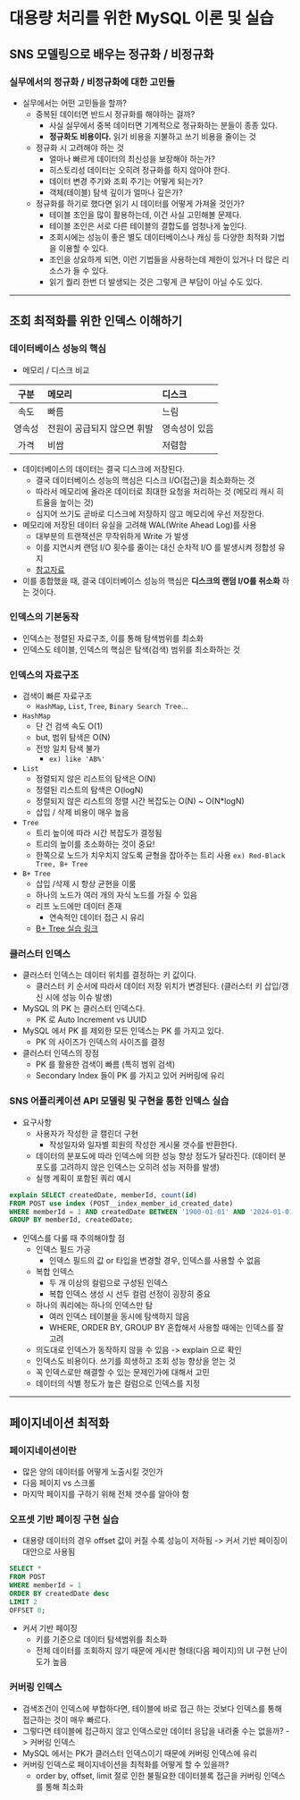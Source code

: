 # 대용량 처리를 위한 MySQL 이론 및 실습

## SNS 모델링으로 배우는 정규화 / 비정규화

### 실무에서의 정규화 / 비정규화에 대한 고민들
- 실무에서는 어떤 고민들을 할까?
  - 중복된 데이터면 반드시 정규화를 해야하는 걸까?
    - 사실 실무에서 중복 데이터면 기계적으로 정규화하는 분들이 종종 있다.
    - <b>정규화도 비용이다.</b> 읽기 비용을 지불하고 쓰기 비용을 줄이는 것
  - 정규화 시 고려해야 하는 것
    - 얼마나 빠르게 데이터의 최신성을 보장해야 하는가?
    - 히스토리성 데이터는 오히려 정규화를 하지 않아야 한다.
    - 데이터 변경 주기와 조회 주기는 어떻게 되는가?
    - 객체(테이블) 탐색 깊이가 얼마나 깊은가?
  - 정규화를 하기로 했다면 읽기 시 데이터를 어떻게 가져올 것인가?
    - 테이블 조인을 많이 활용하는데, 이건 사실 고민해볼 문제다.
    - 테이블 조인은 서로 다른 테이블의 결합도를 엄청나게 높인다.
    - 조회시에는 성능이 좋은 별도 데이터베이스나 캐싱 등 다양한 최적화 기법을 이용할 수 있다.
    - 조인을 상요하게 되면, 이런 기법들을 사용하는데 제한이 있거나 더 많은 리소스가 들 수 있다.
    - 읽기 퀄리 한번 더 발생되는 것은 그렇게 큰 부담이 아닐 수도 있다.

<hr>

## 조회 최적화를 위한 인덱스 이해하기

### 데이터베이스 성능의 핵심
- 메모리 / 디스크 비교

|  구분   | 메모리              | 디스크      |
|:-----:|:-----------------|:---------|
|  속도   | 빠름               | 느림       |
|  영속성  | 전원이 공급되지 않으면 휘발  | 영속성이 있음  |
|  가격   | 비쌈               | 저렴함      |

- 데이터베이스의 데이터는 결국 디스크에 저장된다.
  - 결국 데이터베이스 성능의 핵심은 디스크 I/O(접근)을 최소화하는 것
  - 따라서 메모리에 올라온 데이터로 최대한 요청을 처리하는 것 (메모리 캐시 히트율을 높이는 것)
  - 심지어 쓰기도 곧바로 디스크에 저장하지 않고 메모리에 우선 저장한다.
- 메모리에 저장된 데이터 유실을 고려해 WAL(Write Ahead Log)를 사용
  - 대부분의 트랜잭션은 무작위하게 Write 가 발생
  - 이를 지연시켜 랜덤 I/O 횟수를 줄이는 대신 순차적 I/O 를 발생시켜 정합성 유지
  - [참고자료](https://colin-scott.github.io/personal_website/research/interactive_latency.html)
- 이를 종합했을 때, 결국 데이터베이스 성능의 핵심은 <b>디스크의 랜덤 I/O를 취소화</b> 하는 것이다.

### 인덱스의 기본동작
- 인덱스는 정렬된 자료구조, 이를 통해 탐색범위를 최소화
- 인덱스도 테이블, 인덱스의 핵심은 탐색(검색) 범위를 최소화하는 것

### 인덱스의 자료구조
- 검색이 빠른 자료구조
  - `HashMap`, `List`, `Tree`, `Binary Search Tree`...
- `HashMap`
  - 단 건 검색 속도 O(1)
  - but, 범위 탐색은 O(N)
  - 전방 일치 탐색 불가
    - `ex) like 'AB%'`
- `List`
  - 정렬되지 않은 리스트의 탐색은 O(N)
  - 정렬된 리스트의 탐색은 O(logN)
  - 정렬되지 않은 리스트의 정렬 시간 복잡도는 O(N) ~ O(N*logN)
  - 삽입 / 삭제 비용이 매우 높음
- `Tree`
  - 트리 높이에 따라 시간 복잡도가 결정됨
  - 트리의 높이를 초소화하는 것이 중요!
  - 한쪽으로 노드가 치우치지 않도록 균형을 잡아주는 트리 사용
    `ex) Red-Black Tree, B+ Tree`
- `B+ Tree`
  - 삽입 /삭제 시 항상 균현을 이룸
  - 하나의 노드가 여러 개의 자식 노드를 가질 수 있음
  - 리프 노드에만 데이터 존재
    - 연속적인 데이터 접근 시 유리
  - [B+ Tree 실습 링크](https://www.cs.usfca.edu/~galles/visualization/BPlusTree.html)

### 클러스터 인덱스
- 클러스터 인덱스는 데이터 위치를 결정하는 키 값이다.
  - 클러스터 키 순서에 따라서 데이터 저장 위치가 변경된다. (클러스터 키 삽입/갱신 시에 성능 이슈 발생)
- MySQL 의 PK 는 클러스터 인덱스다.
  - PK 로 Auto Increment vs UUID
- MySQL 에서 PK 를 제외한 모든 인덱스는 PK 를 가지고 있다.
  - PK 의 사이즈가 인덱스의 사이즈를 결정
- 클러스터 인덱스의 장점
  - PK 를 활용한 검색이 빠름 (특히 범위 검색)
  - Secondary Index 들이 PK 를 가지고 있어 커버링에 유리

### SNS 어플리케이션 API 모델링 및 구현을 통한 인덱스 실습
- 요구사항
  - 사용자가 작성한 글 캘린더 구현
    - 작성일자와 일자별 회원의 작성한 게시물 갯수를 반환한다.
  - 데이터의 분포도에 따라 인덱스에 의한 성능 향상 정도가 달라진다. (데이터 분포도를 고려하지 않은 인덱스는 오히려 성능 저하를 발생)
  - 실행 계획이 포함된 쿼리 예시
```sql
explain SELECT createdDate, memberId, count(id)
FROM POST use index (POST__index_member_id_created_date)
WHERE memberId = 1 AND createdDate BETWEEN '1900-01-01' AND '2024-01-01'
GROUP BY memberId, createdDate;
```
- 인덱스를 다룰 때 주의해야할 점
  - 인덱스 필드 가공
    - 인덱스 필드의 값 or 타입을 변경할 경우, 인덱스를 사용할 수 없음
  - 복합 인덱스
    - 두 개 이상의 컬럼으로 구성된 인덱스
    - 복합 인덱스 생성 시 선두 컬럼 선정이 굉장히 중요
  - 하나의 쿼리에는 하나의 인덱스만 탐
    - 여러 인덱스 테이블을 동시에 탐색하지 않음
    - WHERE, ORDER BY, GROUP BY 혼합해서 사용할 때에는 인덱스를 잘 고려
  - 의도대로 인덱스가 동작하지 않을 수 있음 -> explain 으로 확인
  - 인덱스도 비용이다. 쓰기를 희생하고 조회 성능 향상을 얻는 것
  - 꼭 인덱스로만 해결할 수 있는 문제인가에 대해서 고민
  - 데이터의 식별 정도가 높은 컬럼으로 인덱스를 지정

<hr>

## 페이지네이션 최적화

### 페이지네이션이란
- 많은 양의 데이터를 어떻게 노출시킬 것인가
- 다음 페이지 vs 스크롤
- 마지막 페이지를 구하기 위해 전체 갯수를 알아야 함

### 오프셋 기반 페이징 구현 실습
- 대용량 데이터의 경우 offset 값이 커질 수록 성능이 저하됨 -> 커서 기반 페이징이 대안으로 사용됨 
```sql
SELECT *
FROM POST
WHERE memberId = 1
ORDER BY createdDate desc
LIMIT 2
OFFSET 0;
```
- 커서 기반 페이징
  - 키를 기준으로 데이터 탐색범위를 최소화
  - 전체 데이터를 조회하지 않기 때문에 게시판 형태(다음 페이지)의 UI 구현 난이도가 높음

### 커버링 인덱스
- 검색조건이 인덱스에 부합하다면, 테이블에 바로 접근 하는 것보다 인덱스를 통해 접근하는 것이 매우 빠르다.
- 그렇다면 테이블에 접근하지 않고 인덱스로만 데이터 응답을 내려줄 수는 없을까? -> 커버링 인덱스
- MySQL 에서는 PK가 클러스터 인덱스이기 때문에 커버링 인덱스에 유리
- 커버링 인덱스로 페이지네이션을 최적화를 어떻게 할 수 있을까? 
  - order by, offset, limit 절로 인한 불필요한 데이터블록 접근을 커버링 인덱스를 통해 최소화

